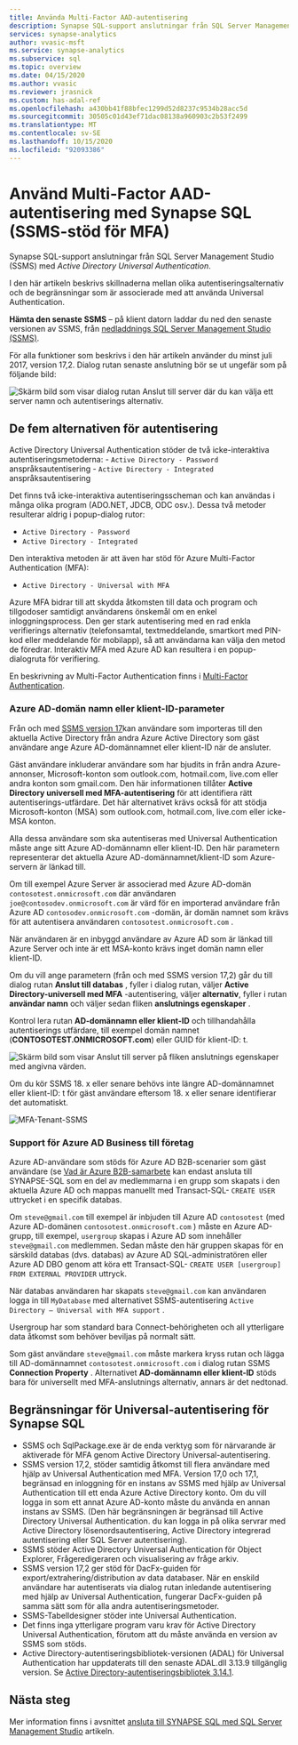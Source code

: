 ```yaml
---
title: Använda Multi-Factor AAD-autentisering
description: Synapse SQL-support anslutningar från SQL Server Management Studio (SSMS) med Active Directory Universal Authentication.
services: synapse-analytics
author: vvasic-msft
ms.service: synapse-analytics
ms.subservice: sql
ms.topic: overview
ms.date: 04/15/2020
ms.author: vvasic
ms.reviewer: jrasnick
ms.custom: has-adal-ref
ms.openlocfilehash: a430bb41f88bfec1299d52d8237c9534b28acc5d
ms.sourcegitcommit: 30505c01d43ef71dac08138a960903c2b53f2499
ms.translationtype: MT
ms.contentlocale: sv-SE
ms.lasthandoff: 10/15/2020
ms.locfileid: "92093386"
---
```

# <a name="use-multi-factor-aad-authentication-with-synapse-sql-ssms-support-for-mfa"></a>Använd Multi-Factor AAD-autentisering med Synapse SQL (SSMS-stöd för MFA)

Synapse SQL-support anslutningar från SQL Server Management Studio (SSMS) med *Active Directory Universal Authentication*. 

I den här artikeln beskrivs skillnaderna mellan olika autentiseringsalternativ och de begränsningar som är associerade med att använda Universal Authentication. 

**Hämta den senaste SSMS** – på klient datorn laddar du ned den senaste versionen av SSMS, från [nedladdnings SQL Server Management Studio (SSMS)](/sql/ssms/download-sql-server-management-studio-ssms?toc=/azure/synapse-analytics/toc.json&bc=/azure/synapse-analytics/breadcrumb/toc.json&view=azure-sqldw-latest&preserve-view=true).

För alla funktioner som beskrivs i den här artikeln använder du minst juli 2017, version 17,2.  Dialog rutan senaste anslutning bör se ut ungefär som på följande bild:

![Skärm bild som visar dialog rutan Anslut till server där du kan välja ett server namn och autentiserings alternativ.](./media/mfa-authentication/1mfa-universal-connect.png "Slutför rutan användar namn.")  

## <a name="the-five-authentication-options"></a>De fem alternativen för autentisering  

Active Directory Universal Authentication stöder de två icke-interaktiva autentiseringsmetoderna:
    - `Active Directory - Password` anspråksautentisering
    - `Active Directory - Integrated` anspråksautentisering

Det finns två icke-interaktiva autentiseringsscheman och kan användas i många olika program (ADO.NET, JDCB, ODC osv.). Dessa två metoder resulterar aldrig i popup-dialog rutor:

- `Active Directory - Password`
- `Active Directory - Integrated`

Den interaktiva metoden är att även har stöd för Azure Multi-Factor Authentication (MFA):

- `Active Directory - Universal with MFA`

Azure MFA bidrar till att skydda åtkomsten till data och program och tillgodoser samtidigt användarens önskemål om en enkel inloggningsprocess. Den ger stark autentisering med en rad enkla verifierings alternativ (telefonsamtal, textmeddelande, smartkort med PIN-kod eller meddelande för mobilapp), så att användarna kan välja den metod de föredrar. Interaktiv MFA med Azure AD kan resultera i en popup-dialogruta för verifiering.

En beskrivning av Multi-Factor Authentication finns i [Multi-Factor Authentication](../../active-directory/authentication//concept-mfa-howitworks.md?toc=/azure/synapse-analytics/toc.json&bc=/azure/synapse-analytics/breadcrumb/toc.json).

### <a name="azure-ad-domain-name-or-tenant-id-parameter"></a>Azure AD-domän namn eller klient-ID-parameter

Från och med [SSMS version 17](/sql/ssms/download-sql-server-management-studio-ssms?toc=/azure/synapse-analytics/toc.json&bc=/azure/synapse-analytics/breadcrumb/toc.json&view=azure-sqldw-latest&preserve-view=true)kan användare som importeras till den aktuella Active Directory från andra Azure Active Directory som gäst användare ange Azure AD-domännamnet eller klient-ID när de ansluter. 

Gäst användare inkluderar användare som har bjudits in från andra Azure-annonser, Microsoft-konton som outlook.com, hotmail.com, live.com eller andra konton som gmail.com. Den här informationen tillåter **Active Directory universell med MFA-autentisering** för att identifiera rätt autentiserings-utfärdare. Det här alternativet krävs också för att stödja Microsoft-konton (MSA) som outlook.com, hotmail.com, live.com eller icke-MSA konton. 

Alla dessa användare som ska autentiseras med Universal Authentication måste ange sitt Azure AD-domännamn eller klient-ID. Den här parametern representerar det aktuella Azure AD-domännamnet/klient-ID som Azure-servern är länkad till. 

Om till exempel Azure Server är associerad med Azure AD-domän `contosotest.onmicrosoft.com` där användaren `joe@contosodev.onmicrosoft.com` är värd för en importerad användare från Azure AD `contosodev.onmicrosoft.com` -domän, är domän namnet som krävs för att autentisera användaren `contosotest.onmicrosoft.com` . 

När användaren är en inbyggd användare av Azure AD som är länkad till Azure Server och inte är ett MSA-konto krävs inget domän namn eller klient-ID. 

Om du vill ange parametern (från och med SSMS version 17,2) går du till dialog rutan **Anslut till databas** , fyller i dialog rutan, väljer **Active Directory-universell med MFA** -autentisering, väljer **alternativ**, fyller i rutan **användar namn** och väljer sedan fliken **anslutnings egenskaper** . 

Kontrol lera rutan **AD-domännamn eller klient-ID** och tillhandahålla autentiserings utfärdare, till exempel domän namnet (**CONTOSOTEST.ONMICROSOFT.com**) eller GUID för klient-ID: t.  

   ![Skärm bild som visar Anslut till server på fliken anslutnings egenskaper med angivna värden.](./media/mfa-authentication/mfa-tenant-ssms.png)

Om du kör SSMS 18. x eller senare behövs inte längre AD-domännamnet eller klient-ID: t för gäst användare eftersom 18. x eller senare identifierar det automatiskt.

   ![MFA-Tenant-SSMS](./media/mfa-authentication/mfa-no-tenant-ssms.png)

### <a name="azure-ad-business-to-business-support"></a>Support för Azure AD Business till företag   
Azure AD-användare som stöds för Azure AD B2B-scenarier som gäst användare (se [Vad är Azure B2B-samarbete](../../active-directory/b2b/what-is-b2b.md?toc=/azure/synapse-analytics/toc.json&bc=/azure/synapse-analytics/breadcrumb/toc.json) kan endast ansluta till SYNAPSE-SQL som en del av medlemmarna i en grupp som skapats i den aktuella Azure AD och mappas manuellt med Transact-SQL- `CREATE USER` uttrycket i en specifik databas. 

Om `steve@gmail.com` till exempel är inbjuden till Azure AD `contosotest` (med Azure AD-domänen `contosotest.onmicrosoft.com` ) måste en Azure AD-grupp, till exempel, `usergroup` skapas i Azure AD som innehåller `steve@gmail.com` medlemmen. Sedan måste den här gruppen skapas för en särskild databas (dvs. databas) av Azure AD SQL-administratören eller Azure AD DBO genom att köra ett Transact-SQL- `CREATE USER [usergroup] FROM EXTERNAL PROVIDER` uttryck. 

När databas användaren har skapats `steve@gmail.com` kan användaren logga in till `MyDatabase` med alternativet SSMS-autentisering `Active Directory – Universal with MFA support` . 

Usergroup har som standard bara Connect-behörigheten och all ytterligare data åtkomst som behöver beviljas på normalt sätt. 

Som gäst användare `steve@gmail.com` måste markera kryss rutan och lägga till AD-domännamnet `contosotest.onmicrosoft.com` i dialog rutan SSMS **Connection Property** . Alternativet **AD-domännamn eller klient-ID** stöds bara för universellt med MFA-anslutnings alternativ, annars är det nedtonad.

## <a name="universal-authentication-limitations-for-synapse-sql"></a>Begränsningar för Universal-autentisering för Synapse SQL

- SSMS och SqlPackage.exe är de enda verktyg som för närvarande är aktiverade för MFA genom Active Directory Universal-autentisering.
- SSMS version 17,2, stöder samtidig åtkomst till flera användare med hjälp av Universal Authentication med MFA. Version 17,0 och 17,1, begränsad en inloggning för en instans av SSMS med hjälp av Universal Authentication till ett enda Azure Active Directory konto. Om du vill logga in som ett annat Azure AD-konto måste du använda en annan instans av SSMS. (Den här begränsningen är begränsad till Active Directory Universal Authentication. du kan logga in på olika servrar med Active Directory lösenordsautentisering, Active Directory integrerad autentisering eller SQL Server autentisering).
- SSMS stöder Active Directory Universal Authentication för Object Explorer, Frågeredigeraren och visualisering av fråge arkiv.
- SSMS version 17,2 ger stöd för DacFx-guiden för export/extrahering/distribution av data databaser. När en enskild användare har autentiserats via dialog rutan inledande autentisering med hjälp av Universal Authentication, fungerar DacFx-guiden på samma sätt som för alla andra autentiseringsmetoder.
- SSMS-Tabelldesigner stöder inte Universal Authentication.
- Det finns inga ytterligare program varu krav för Active Directory Universal Authentication, förutom att du måste använda en version av SSMS som stöds.  
- Active Directory-autentiseringsbibliotek-versionen (ADAL) för Universal Authentication har uppdaterats till den senaste ADAL.dll 3.13.9 tillgänglig version. Se [Active Directory-autentiseringsbibliotek 3.14.1](https://www.nuget.org/packages/Microsoft.IdentityModel.Clients.ActiveDirectory/).  

## <a name="next-steps"></a>Nästa steg
Mer information finns i avsnittet [ansluta till SYNAPSE SQL med SQL Server Management Studio](get-started-ssms.md) artikeln. 

